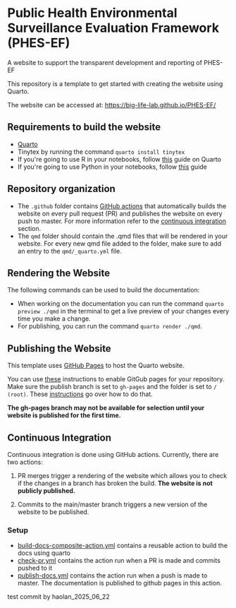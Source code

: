 # Public Health Environmental Surveillance Evaluation Framework (PHES-EF)

A website to support the transparent development and reporting of PHES-EF

This repository is a template to get started with creating the website using Quarto.

The website can be accessed at: https://big-life-lab.github.io/PHES-EF/

## Requirements to build the website

* [Quarto](https://quarto.org/)
* Tinytex by running the command `quarto install tinytex`
* If you're going to use R in your notebooks, follow [this](https://quarto.org/docs/computations/r.html) guide on Quarto
* If you're going to use Python in your notebooks, follow [this](https://quarto.org/docs/computations/python.html) guide

## Repository organization

* The `.github` folder contains [GitHub actions](https://github.com/features/actions) that automatically builds the website on every pull request (PR) and publishes the website on every push to master. For more information refer to the [continuous integration](#continuous-integration) section.
* The `qmd` folder should contain the .qmd files that will be rendered in your website. For every new qmd file added to the folder, make sure to add an entry to the `qmd/_quarto.yml` file. 

## Rendering the Website

The following commands can be used to build the documentation:

* When working on the documentation you can run the command `quarto preview ./qmd` in the terminal to get a live preview of your changes every time you make a change.
* For publishing, you can run the command `quarto render ./qmd`.

## Publishing the Website

This template uses [GitHub Pages](https://pages.github.com/) to host the Quarto website. 

You can use [these](https://docs.github.com/en/pages/getting-started-with-github-pages/creating-a-github-pages-site) instructions to enable GitGub pages for your repository. Make sure the publish branch is set to `gh-pages` and the folder is set to `/ (root)`. These [instructions](https://docs.github.com/en/pages/getting-started-with-github-pages/configuring-a-publishing-source-for-your-github-pages-site) go over how to do that.

**The gh-pages branch may not be available for selection until your website is published for the first time.**

## Continuous Integration

Continuous integration is done using GitHub actions. Currently, there are two actions:

1. PR merges trigger a rendering of the website which allows you to check if the changes in a branch has broken the build. **The website is not publicly published.**

2. Commits to the main/master branch triggers a new version of the website to be published.

### Setup

-   [build-docs-composite-action.yml](./.github/actions/build-docs-composite-action/action.yml) contains a reusable action to build the docs using quarto
-   [check-pr.yml](./.github/workflows/check-pr.yml) contains the action run when a PR is made and commits pushed to it
-   [publish-docs.yml](./.github/workflows/publish-docs.yml) contains the action run when a push is made to master. The documentation is published to github pages in this action.

test commit by haolan_2025_06_22